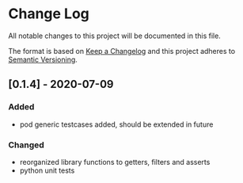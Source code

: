 # Change Log
All notable changes to this project will be documented in this file.
 
The format is based on [Keep a Changelog](http://keepachangelog.com/)
and this project adheres to [Semantic Versioning](http://semver.org/).
 
## [0.1.4] - 2020-07-09
 
### Added
- pod generic testcases added, should be extended in future
 
### Changed
- reorganized library functions to getters, filters and asserts
- python unit tests
